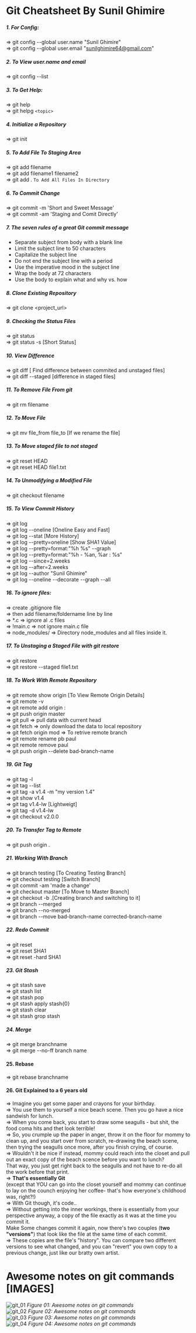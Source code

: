 # Git Cheatsheet By Sunil Ghimire

##### 1. For Config:
=> git config --global user.name "Sunil Ghimire" <br>
=> git config --global user.email "sunilghimire64@gmail.com" <br>

##### 2. To View  user.name and email
=> git config --list 

##### 3. To Get Help:
=> git help <br>
=> git helpg `<topic>`

##### 4. Initialize a Repository
=> git init

##### 5. To Add File To Staging Area
=> git add filename <br>
=> git add filename1 filename2 <br>
=> git add . `To Add All Files In Directory` 

##### 6. To Commit Change
=> git commit -m 'Short and Sweet Message' <br>
=> git commit -am 'Staging and Comit Directly' 
  
##### 7. The seven rules of a great Git commit message
* Separate subject from body with a blank line <br>
* Limit the subject line to 50 characters <br>
* Capitalize the subject line <br>
* Do not end the subject line with a period <br>
* Use the imperative mood in the subject line <br>
* Wrap the body at 72 characters <br>
* Use the body to explain what and why vs. how
  
##### 8. Clone Existing Repository
=> git clone <project_url>

##### 9. Checking the Status Files
=> git status <br>
=> git status -s [Short Status]

##### 10. View Difference
=> git diff  [ Find difference between commited and unstaged files] <br>
=> git diff --staged [difference in staged files]

##### 11. To Remove File From git
=> git rm filename

##### 12. To Move File
=> git mv file_from file_to [If we rename the file]

##### 13. To Move staged file to not staged
=> git reset HEAD <br>
=> git reset HEAD file1.txt

##### 14. To Unmodifying a Modified File
=> git checkout filename

##### 15. To View Commit History
=> git log <br>
=> git log --oneline [Oneline Easy and Fast] <br>
=> git log --stat [More History] <br>
=> git log --pretty=oneline [Show SHA1 Value] <br>
=> git log --pretty=format:"%h %s" --graph <br>
=> git log --pretty=format:"%h - %an, %ar : %s" <br>
=> git log --since=2.weeks <br>
=> git log --after=2.weeks <br>
=> git log --author "Sunil Ghimire" <br>
=> git log --oneline --decorate --graph --all 

##### 16. To ignore files:
=> create .gitignore file <br>
=> then add filename/foldername line by line <br>
=> *.c => ignore al .c files <br>
=> !main.c => not ignore main.c file <br>
=> node_modules/ => Directory node_modules and all files inside it.

##### 17. To Unstaging a Staged File with git restore
=> git restore <br>
=> git restore --staged file1.txt

##### 18. To Work With Remote Repository
=> git remote show origin [To View Remote Origin Details] <br>
=> git remote -v <br>
=> git remote add origin <url>: <br>
=> git push origin master <br>
=> git pull => pull data with current head <br>
=> git fetch => only download the data to local repository <br>
=> git fetch origin mod => To retrive remote branch <br>
=> git remote rename pb paul <br>
=> git remote remove paul <br>
=> git push origin --delete bad-branch-name <br>

##### 19. Git Tag
=> git tag -l <br>
=> git tag --list  <br>
=> git tag -a v1.4 -m "my version 1.4"  <br>
=> git show v1.4 <br>
=> git tag v1.4-lw  [Lightweigt] <br>
=> git tag -d v1.4-lw <br>
=> git checkout v2.0.0 <br>

##### 20. To Transfer Tag to Remote
=> git push origin <tagname>.

##### 21. Working With Branch
=> git branch testing [To Creating Testing Branch] <br>
=> git checkout testing [Switch Branch] <br>
=> git commit -am 'made a change' <br>
=> git checkout master [To Move to Master Branch] <br>
=> git checkout -b <newbranchname>.[Creating branch and switching to it] <br>
=> git branch --merged <br>
=> git branch --no-merged <br>
=> git branch --move bad-branch-name corrected-branch-name <br>

##### 22. Redo Commit
=> git reset <br>
=> git reset SHA1 <br>
=> git reset -hard SHA1 

##### 23.  Git Stash
=> git stash save <br>
=> git stash list <br>
=> git stash pop <br>
=> git stash apply stash{0} <br>
=> git stash clear <br>
=> git stash grop stash <br>

##### 24. Merge
=> git merge branchname <br>
=> git merge --no-ff branch name

#### 25. Rebase
=> git rebase branchname

#### 26. Git Explained to a 6 years old

=> Imagine you get some paper and crayons for your birthday. <br>
=> You use them to yourself a nice beach scene. Then you go have a nice sandwish for lunch. <br>
=> When you come back, you start to draw some seagulls - but shit, the food coma hits and thet look terrible! <br>
=> So, you crumple up the paper in anger, throw it on the floor for mommy to clean up, and you start over from scratch, re-drawing the beach scene, then trying the seagulls once more, after you finish crying, of course. <br>
=> Wouldn't it be nice if instead, mommy could reach into the closet and pull out an exact copy of the beach scence before you want to lunch? <br>
That way, you just get right back to the seagulls and not have to re-do all the work before that print. <br>
=> **That's essentially Git** <br>
(except that YOU can go into the closet yourself and mommy can continue to lay on the counch enjoying her coffee- that's how everyone's childhood was, right?!)<br>
=> With Git though, it's code.. <br>
=> Without getting into the inner workings, there is essentially from your perspective anyway, a copy of the file exactly as it was at the time you commit it. <br>
Make Some changes commit it again, now there's two couples (**two "versions"**) that look like the file at the same time of each commit. <br>
=> These copies are the file's "history". You can compare two different versions to see what changed, and you can "revert" you own copy to a previous change, just like our bratty own artist.

# Awesome notes on git commands [IMAGES]

![git_01](https://user-images.githubusercontent.com/40186859/130892497-b7887735-528b-49c1-8bac-04f4f6b8c50a.jpeg) 
*Figure 01: Awesome notes on git commands*<br> 
![git_02](https://user-images.githubusercontent.com/40186859/130892587-defe34d2-b593-40e2-8dbd-3f0bcbe8602e.jpeg)
*Figure 02: Awesome notes on git commands*<br>
![git_03](https://user-images.githubusercontent.com/40186859/130892695-f7b4ed2b-e09d-438d-bc65-5ce910699ea8.jpeg)
*Figure 03: Awesome notes on git commands*<br>
![git_04](https://user-images.githubusercontent.com/40186859/130892758-fc517a04-9520-48b5-a5ff-847f1bdf1f93.jpeg)
*Figure 04: Awesome notes on git commands*<br>
